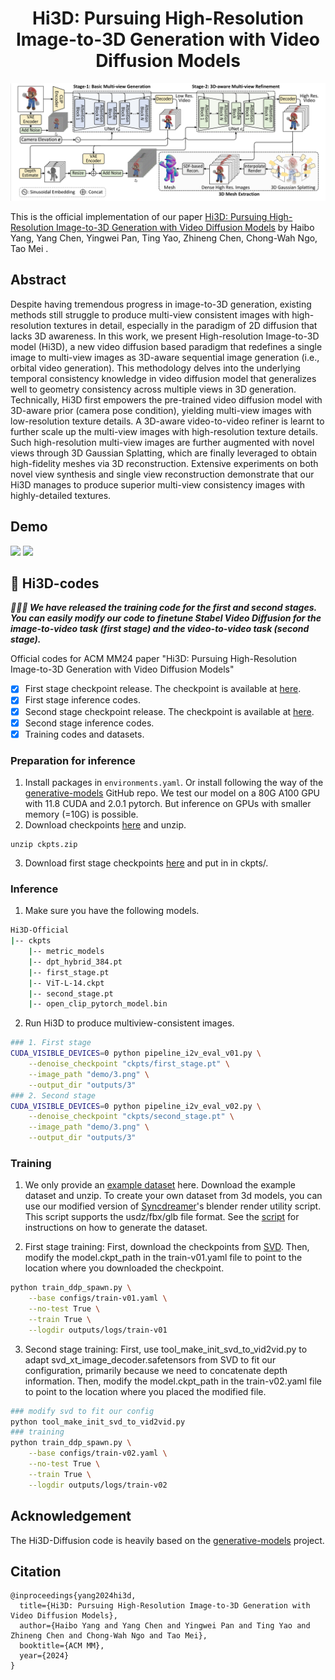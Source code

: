 <div align="center">

<!-- TITLE -->
# Hi3D: Pursuing High-Resolution Image-to-3D Generation with Video Diffusion Models

![VADER](asserts/pipeline.png)

</div>

This is the official implementation of our paper [Hi3D: Pursuing High-Resolution Image-to-3D Generation with Video Diffusion Models](https://arxiv.org/abs/2409.07452) by 
Haibo Yang, Yang Chen, Yingwei Pan, Ting Yao, Zhineng Chen, Chong-Wah Ngo, Tao Mei .

<!-- DESCRIPTION -->
## Abstract
Despite having tremendous progress in image-to-3D generation, existing methods still struggle to produce multi-view consistent images with high-resolution textures in detail, especially in the paradigm of 2D diffusion that lacks 3D awareness. In this work, we present High-resolution Image-to-3D model (Hi3D), a new video diffusion based paradigm that redefines a single image to multi-view images as 3D-aware sequential image generation (i.e., orbital video generation). This methodology delves into the underlying temporal consistency knowledge in video diffusion model that generalizes well to geometry consistency across multiple views in 3D generation. Technically, Hi3D first empowers the pre-trained video diffusion model with 3D-aware prior (camera pose condition), yielding multi-view images with low-resolution texture details. A 3D-aware video-to-video refiner is learnt to further scale up the multi-view images with high-resolution texture details. Such high-resolution multi-view images are further augmented with novel views through 3D Gaussian Splatting, which are finally leveraged to obtain high-fidelity meshes via 3D reconstruction. Extensive experiments on both novel view synthesis and single view reconstruction demonstrate that our Hi3D manages to produce superior multi-view consistency images with highly-detailed textures.

## Demo

<img src="asserts/demo01.gif" width="">
<img src="asserts/demo02.gif" width="">

## 🌟 Hi3D-codes

***🎉🎉🎉 We have released the training code for the first and second stages. You can easily modify our code to finetune Stabel Video Diffusion for the image-to-video task (first stage) and the video-to-video task (second stage).***

Official codes for ACM MM24 paper "Hi3D: Pursuing High-Resolution Image-to-3D Generation with Video Diffusion Models"
- [x] First stage checkpoint release. The checkpoint is available at [here](https://drive.google.com/file/d/1z506Fdst31rCOSq5c3COydN-j4KxRdif/view?usp=sharing).
- [x] First stage inference codes.
- [x] Second stage checkpoint release. The checkpoint is available at [here](https://huggingface.co/hbyang/Hi3D/blob/main/second_stage.pt).
- [x] Second stage inference codes.
- [x] Training codes and datasets.

### Preparation for inference
1. Install packages in `environments.yaml`. Or install following the way of the [generative-models](https://github.com/Stability-AI/generative-models) GitHub repo. We test our model on a 80G A100 GPU with 11.8 CUDA and 2.0.1 pytorch. But inference on GPUs with smaller memory (=10G) is possible.
2. Download checkpoints [here](https://drive.google.com/file/d/1j_NEG2CPhFeRetYziWK6Qe62R5h7lG_V/view?usp=sharing) and unzip.
```angular2html
unzip ckpts.zip
```
3. Download first stage checkpoints [here](https://drive.google.com/file/d/1z506Fdst31rCOSq5c3COydN-j4KxRdif/view?usp=sharing) and put in in ckpts/.

### Inference
1. Make sure you have the following models.
```bash
Hi3D-Official
|-- ckpts
    |-- metric_models
    |-- dpt_hybrid_384.pt
    |-- first_stage.pt
    |-- ViT-L-14.ckpt
    |-- second_stage.pt
    |-- open_clip_pytorch_model.bin
```
2. Run Hi3D to produce multiview-consistent images.
```bash
### 1. First stage
CUDA_VISIBLE_DEVICES=0 python pipeline_i2v_eval_v01.py \
    --denoise_checkpoint "ckpts/first_stage.pt" \
    --image_path "demo/3.png" \
    --output_dir "outputs/3"
### 2. Second stage
CUDA_VISIBLE_DEVICES=0 python pipeline_i2v_eval_v02.py \
    --denoise_checkpoint "ckpts/second_stage.pt" \
    --image_path "demo/3.png" \
    --output_dir "outputs/3"
```
### Training
1. We only provide an [example dataset](https://huggingface.co/hbyang/Hi3D/blob/main/datas.zip) here. Download the example dataset and unzip. To create your own dataset from 3d models, you can use our modified version of [Syncdreamer](https://github.com/liuyuan-pal/SyncDreamer)'s blender render utility script. This script supports the usdz/fbx/glb file format. See the [script](/blender_script.py) for instructions on how to generate the dataset.

2. First stage training: First, download the checkpoints from [SVD](https://huggingface.co/stabilityai/stable-video-diffusion-img2vid-xt/blob/main/svd_xt_image_decoder.safetensors). Then, modify the model.ckpt_path in the train-v01.yaml file to point to the location where you downloaded the checkpoint.
```bash
python train_ddp_spawn.py \
    --base configs/train-v01.yaml \
    --no-test True \
    --train True \
    --logdir outputs/logs/train-v01
```
3. Second stage training: First, use tool_make_init_svd_to_vid2vid.py to adapt svd_xt_image_decoder.safetensors from SVD to fit our configuration, primarily because we need to concatenate depth information. Then, modify the model.ckpt_path in the train-v02.yaml file to point to the location where you placed the modified file.
```bash
### modify svd to fit our config
python tool_make_init_svd_to_vid2vid.py
### training
python train_ddp_spawn.py \
    --base configs/train-v02.yaml \
    --no-test True \
    --train True \
    --logdir outputs/logs/train-v02
```
## Acknowledgement

The Hi3D-Diffusion code is heavily based on the [generative-models](https://github.com/Stability-AI/generative-models) project.

## Citation
```
@inproceedings{yang2024hi3d,
  title={Hi3D: Pursuing High-Resolution Image-to-3D Generation with Video Diffusion Models},
  author={Haibo Yang and Yang Chen and Yingwei Pan and Ting Yao and Zhineng Chen and Chong-Wah Ngo and Tao Mei},
  booktitle={ACM MM},
  year={2024}
}
```

